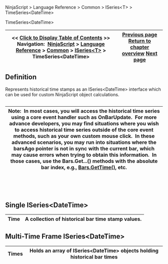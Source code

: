 ﻿


NinjaScript \> Language Reference \> Common \> ISeries\<T\> \> TimeSeries\<DateTime\>






















TimeSeries\<DateTime\>







| \<\< [Click to Display Table of Contents](timeseries.md) \>\> **Navigation:**     [NinjaScript](ninjascript-1.md) \> [Language Reference](language_reference_wip-1.md) \> [Common](common-1.md) \> [ISeries\<T\>](iseriest-1.md) \> TimeSeries\<DateTime\> | [Previous page](weighteds-1.md) [Return to chapter overview](iseriest-1.md) [Next page](iseries_time-1.md) |
| --- | --- |











## Definition


Represents historical time stamps as an ISeries\<DateTime\> interface which can be used for custom NinjaScript object calculations.


## 




| Note:  In most cases, you will access the historical time series using a core event handler such as OnBarUpdate.  For more advance developers, you may find situations where you wish to access historical time series outside of the core event methods, such as your own custom mouse click.  In these advanced scenarios, you may run into situations where the barsAgo pointer is not in sync with the current bar, which may cause errors when trying to obtain this information.  In those cases, use the Bars.Get...() methods with the absolute bar index, e.g., [Bars.GetTime()](gettime-1.md), etc. |
| --- |



 


 


## Single ISeries\<DateTime\>




| Time | A collection of historical bar time stamp values. |
| --- | --- |



## 


## 


## Multi\-Time Frame ISeries\<DateTime\>




| Times | Holds an array of ISeries\<DateTime\> objects holding historical bar times |
| --- | --- |



 








